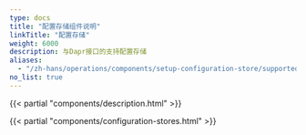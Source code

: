 ```yaml
---
type: docs
title: "配置存储组件说明"
linkTitle: "配置存储"
weight: 6000
description: 与Dapr接口的支持配置存储
aliases:
  - "/zh-hans/operations/components/setup-configuration-store/supported-configuration-stores/"
no_list: true
---
```


{{< partial "components/description.html" >}}

{{< partial "components/configuration-stores.html" >}}
